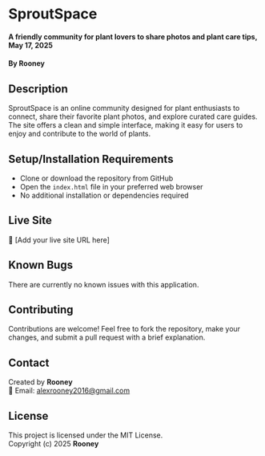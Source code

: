 # SproutSpace  
#### A friendly community for plant lovers to share photos and plant care tips, May 17, 2025  
#### By **Rooney**

## Description  
SproutSpace is an online community designed for plant enthusiasts to connect, share their favorite plant photos, and explore curated care guides. The site offers a clean and simple interface, making it easy for users to enjoy and contribute to the world of plants.

## Setup/Installation Requirements  
* Clone or download the repository from GitHub  
* Open the `index.html` file in your preferred web browser  
* No additional installation or dependencies required  

## Live Site  
🔗 [Add your live site URL here]

## Known Bugs  
There are currently no known issues with this application.

## Contributing  
Contributions are welcome! Feel free to fork the repository, make your changes, and submit a pull request with a brief explanation.

## Contact  
Created by **Rooney**  
📧 Email: [alexrooney2016@gmail.com](mailto:alexrooney2016@gmail.com)

## License  
This project is licensed under the MIT License.  
Copyright (c) 2025 **Rooney**
